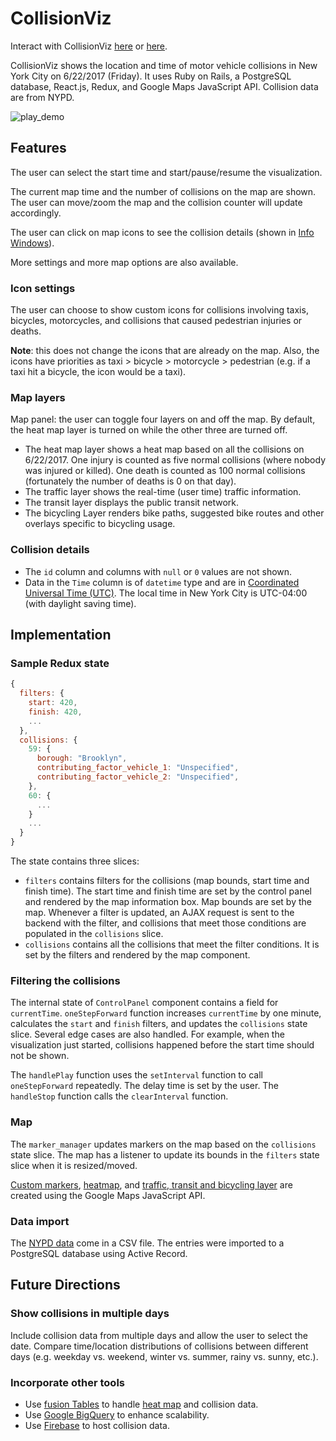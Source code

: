 # CollisionViz
Interact with CollisionViz [here](https://collisionviz.davidfeng.us/) or [here](https://collisionviz.herokuapp.com/).

CollisionViz shows the location and time of motor vehicle collisions in New York City on 6/22/2017 (Friday). It uses Ruby on Rails, a PostgreSQL database, React.js, Redux, and Google Maps JavaScript API. Collision data are from NYPD.

![play_demo](docs/play_demo.gif)

## Features

The user can select the start time and start/pause/resume the visualization.

The current map time and the number of collisions on the map are shown. The user can move/zoom the map and the collision counter will update accordingly.

The user can click on map icons to see the collision details (shown in [Info Windows](https://developers.google.com/maps/documentation/javascript/infowindows)).

More settings and more map options are also available.

### Icon settings
The user can choose to show custom icons for collisions involving taxis, bicycles, motorcycles, and collisions that caused pedestrian injuries or deaths.

**Note**: this does not change the icons that are already on the map. Also, the icons have priorities as taxi > bicycle > motorcycle > pedestrian (e.g. if a taxi hit a bicycle, the icon would be a taxi).

### Map layers

Map panel: the user can toggle four layers on and off the map. By default, the heat map layer is turned on while the other three are turned off.
* The heat map layer shows a heat map based on all the collisions on 6/22/2017. One injury is counted as five normal collisions (where nobody was injured or killed). One death is counted as 100 normal collisions (fortunately the number of deaths is 0 on that day).
* The traffic layer shows the real-time (user time) traffic information.
* The transit layer displays the public transit network.
* The bicycling Layer renders bike paths, suggested bike routes and other overlays specific to bicycling usage.

### Collision details

* The `id` column and columns with `null` or `0` values are not shown.
* Data in the `Time` column is of `datetime` type and are in [Coordinated Universal Time (UTC)](https://www.wikiwand.com/en/Coordinated_Universal_Time). The local time in New York City is UTC-04:00 (with daylight saving time).

## Implementation
### Sample Redux state
```javascript
{
  filters: {
    start: 420,
    finish: 420,
    ...
  },
  collisions: {
    59: {
      borough: "Brooklyn",
      contributing_factor_vehicle_1: "Unspecified",
      contributing_factor_vehicle_2: "Unspecified",
    },
    60: {
      ...
    }
    ...
  }
}
```
The state contains three slices:
- `filters` contains filters for the collisions (map bounds, start time and finish time). The start time and finish time are set by the control panel and rendered by the map information box. Map bounds are set by the map. Whenever a filter is updated, an AJAX request is sent to the backend with the filter, and collisions that meet those conditions are populated in the `collisions` slice.
- `collisions` contains all the collisions that meet the filter conditions. It is set by the filters and rendered by the map component.

### Filtering the collisions
The internal state of `ControlPanel` component contains a field for `currentTime`. `oneStepForward` function increases `currentTime` by one minute, calculates the `start` and `finish` filters, and updates the `collisions` state slice. Several edge cases are also handled. For example, when the visualization just started, collisions happened before the start time should not be shown.

The `handlePlay` function uses the `setInterval` function to call `oneStepForward` repeatedly. The delay time is set by the user. The `handleStop` function calls the `clearInterval` function.

### Map
The `marker_manager` updates markers on the map based on the `collisions` state slice. The map has a listener to update its bounds in the `filters` state slice when it is resized/moved.

[Custom markers](https://developers.google.com/maps/documentation/javascript/custom-markers), [heatmap](https://developers.google.com/maps/documentation/javascript/heatmaplayer), and [traffic, transit and bicycling layer](https://developers.google.com/maps/documentation/javascript/trafficlayer) are created using the Google Maps JavaScript API.

### Data import
The [NYPD data][data_link] come in a CSV file. The entries were imported to a PostgreSQL database using Active Record.

[data_link]: https://data.cityofnewyork.us/Public-Safety/NYPD-Motor-Vehicle-Collisions/h9gi-nx95

## Future Directions

### Show collisions in multiple days
Include collision data from multiple days and allow the user to select the date. Compare time/location distributions of collisions between different days (e.g. weekday vs. weekend, winter vs. summer, rainy vs. sunny, etc.).

### Incorporate other tools
* Use [fusion Tables](https://developers.google.com/maps/documentation/javascript/fusiontableslayer) to handle [heat map](https://developers.google.com/maps/documentation/javascript/heatmaplayer) and collision data.
* Use [Google BigQuery](https://cloud.google.com/bigquery/public-data/nypd-mv-collisions) to enhance scalability.
* Use [Firebase](https://firebase.google.com/) to host collision data.
